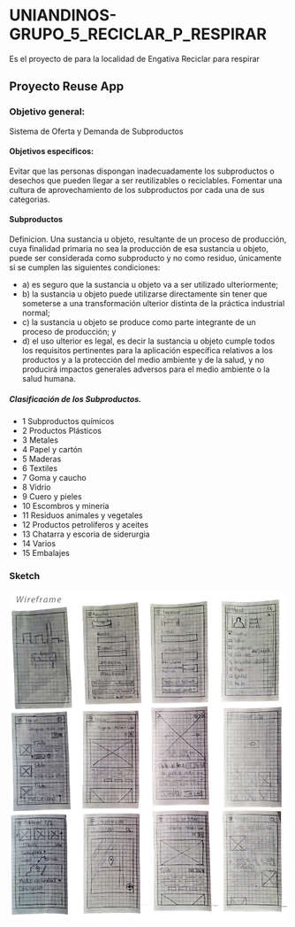 # UNIANDINOS-GRUPO_5_RECICLAR_P_RESPIRAR

Es el proyecto de para la localidad de Engativa Reciclar para respirar

## Proyecto Reuse App

### Objetivo general: 
Sistema de Oferta y Demanda de Subproductos

#### Objetivos especificos:

Evitar que las personas dispongan inadecuadamente los subproductos o desechos que pueden llegar a ser reutilizables o reciclables. Fomentar una cultura de aprovechamiento de los subproductos por cada una de sus categorias.

#### Subproductos 

Definicion. Una sustancia u objeto, resultante de un proceso de producción, cuya finalidad primaria no sea la producción de esa sustancia u objeto, puede ser considerada como subproducto y no como residuo, únicamente si se cumplen las siguientes condiciones:

- a) es seguro que la sustancia u objeto va a ser utilizado ulteriormente; 
- b) la sustancia u objeto puede utilizarse directamente sin tener que someterse a una transformación ulterior distinta de la práctica industrial normal; 
- c) la sustancia u objeto se produce como parte integrante de un proceso de producción; y 
- d) el uso ulterior es legal, es decir la sustancia u objeto cumple todos los requisitos pertinentes para la aplicación específica relativos a los productos y a la protección del medio ambiente y de la salud, y no producirá impactos generales adversos para el medio ambiente o la salud humana.

##### Clasificación de los Subproductos. 

- 1 Subproductos químicos 
- 2 Productos Plásticos 
- 3 Metales 
- 4 Papel y cartón 
- 5 Maderas 
- 6 Textiles 
- 7 Goma y caucho 
- 8 Vidrio 
- 9 Cuero y pieles 
- 10 Escombros y minería 
- 11 Residuos animales y vegetales 
- 12 Productos petrolíferos y aceites 
- 13 Chatarra y escoria de siderurgia 
- 14 Varios 
- 15 Embalajes

### Sketch

![Sketch de Reuse App](sketch.jpg)